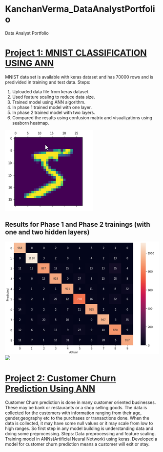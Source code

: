 # KanchanVerma_DataAnalystPortfolio
Data Analyst Portfolio

# [Project 1: MNIST CLASSIFICATION USING ANN](https://github.com/KanchanVermaD/KanchanVerma_DataAnalystPortfolio/tree/MNIST)
MNIST data set is available with keras dataset and has 70000 rows and is predivided in training and test data.
Steps:
1. Uploaded data file from keras dataset.
2. Used feature scaling to reduce data size.
3. Trained model using ANN algorithm.
4. In phase 1 trained model with one layer.
5. In phase 2 trained model with two layers.
6. Compared the results using confusion matrix and visualizations using seaborn heatmap.

![](https://github.com/KanchanVermaD/KanchanVerma_DataAnalystPortfolio/blob/main/images/Raw%20Image-customer%20Churn.png)


## Results for Phase 1 and Phase 2 trainings (with one and two hidden layers)
![](https://github.com/KanchanVermaD/KanchanVerma_DataAnalystPortfolio/blob/main/images/Phase1%20heatmap.png)
![](https://github.com/KanchanVermaD/KanchanVerma_DataAnalystPortfolio/blob/main/images/MNIST%20Seaborn%20Heatmap.jpg")


# [Project 2: Customer Churn Prediction Using ANN](https://github.com/KanchanVermaD/KanchanVerma_DataAnalystPortfolio/tree/Customer-Churn-Predictions)

Customer Churn prediction is done in many customer oriented businesses. These may be bank or restaurants or a shop selling goods. The data is collected for the customers with information ranging from their age, gender,geography etc to the purchases or transactions done.
When the data is collected, it may have some null values or it may scale from low to high ranges.
So first step in any model building is understanding data and doing some preprocessing.
Steps:
Data preprocessing and feature scaling.
Training model in ANNs(Artificial Neural Network) using keras.
Developed a model for customer churn prediction means a customer will exit or stay.





